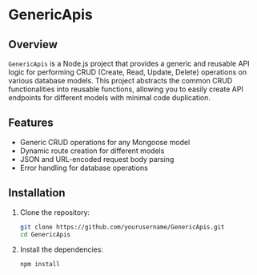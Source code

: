 # GenericApis

## Overview

`GenericApis` is a Node.js project that provides a generic and reusable API logic for performing CRUD (Create, Read, Update, Delete) operations on various database models. This project abstracts the common CRUD functionalities into reusable functions, allowing you to easily create API endpoints for different models with minimal code duplication.

## Features

- Generic CRUD operations for any Mongoose model
- Dynamic route creation for different models
- JSON and URL-encoded request body parsing
- Error handling for database operations

## Installation

1. Clone the repository:

    ```sh
    git clone https://github.com/yourusername/GenericApis.git
    cd GenericApis
    ```

2. Install the dependencies:

    ```sh
    npm install
    ```